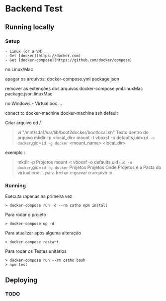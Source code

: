 # Backend Test

## Running locally

### Setup
```
- Linux (or a VM)
- Get [docker](https://docker.com)
- Get [docker-compose](https://github.com/docker/compose)
```


no Linux/Mac

apagar os arquivos:
  docker-compose.yml
  package.json

remover as extenções dos arquivos
  docker-compose.yml.linuxMac
  package.json.linuxMac


no Windows - Virtual box
...

conect to docker-machine
docker-machine ssh default
>
Criar arquivo
cd /
>vi "/mnt/sda1/var/lib/boot2docker/bootlocal.sh"
Texto dentro do arquivo
>mkdir -p <local_dir>
>mount -t vboxsf -o defaults,uid=`id -u docker`,gid=`id -g docker` <mount_name> <local_dir>

exemplo :
>mkdir -p Projetos
>mount -t vboxsf -o defaults,uid=`id -u docker`,gid=`id -g docker` Projetos Projetos
Onde Projetos é a Pasta do virtual box
...
para fechar e gravar o arquivo
  :x



### Running
Executa rapenas na primeira vez
```
> docker-compose run -d --rm catho npm install
```

Para rodar o projeto
```
> docker-compose up -d
```

Para atualizar apos alguma alteração
```
> docker-compose restart
```

Para rodar os Testes unitários
```
> docker-compose run --rm catho bash
> npm test
```


## Deploying

### TODO


